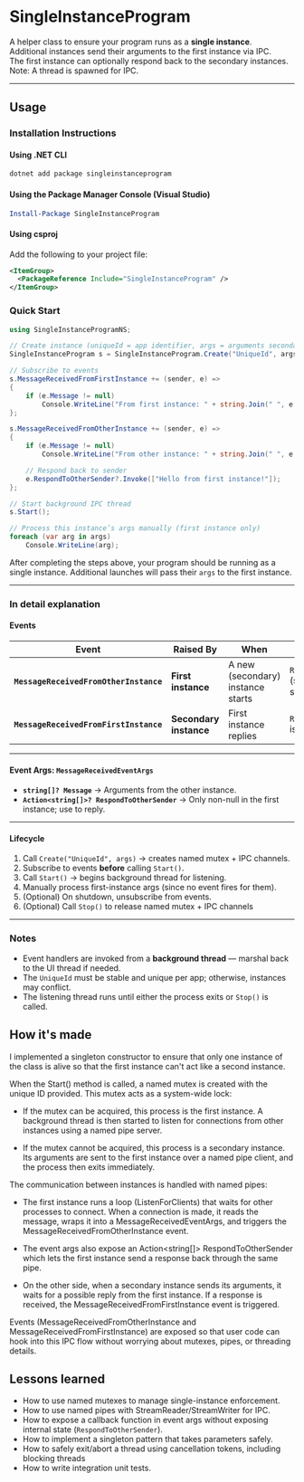 # SingleInstanceProgram

A helper class to ensure your program runs as a **single instance**.  
Additional instances send their arguments to the first instance via IPC.  
The first instance can optionally respond back to the secondary instances.
Note: A thread is spawned for IPC.

---
## Usage

### Installation Instructions

#### Using .NET CLI

```sh
dotnet add package singleinstanceprogram
```

#### Using the Package Manager Console (Visual Studio)

```powershell
Install-Package SingleInstanceProgram
```

#### Using csproj

Add the following to your project file:

```xml
<ItemGroup>
  <PackageReference Include="SingleInstanceProgram" />
</ItemGroup>
```

### Quick Start

```csharp
using SingleInstanceProgramNS;

// Create instance (uniqueId = app identifier, args = arguments secondary launches should send to the first instance)
SingleInstanceProgram s = SingleInstanceProgram.Create("UniqueId", args);

// Subscribe to events
s.MessageReceivedFromFirstInstance += (sender, e) =>
{
    if (e.Message != null)
        Console.WriteLine("From first instance: " + string.Join(" ", e.Message));
};

s.MessageReceivedFromOtherInstance += (sender, e) =>
{
    if (e.Message != null)
        Console.WriteLine("From other instance: " + string.Join(" ", e.Message));

    // Respond back to sender
    e.RespondToOtherSender?.Invoke(["Hello from first instance!"]);
};

// Start background IPC thread
s.Start();

// Process this instance’s args manually (first instance only)
foreach (var arg in args)
    Console.WriteLine(arg);
```

After completing the steps above, your program should be running as a single instance.
Additional launches will pass their `args` to the first instance.

---

### In detail explanation

#### Events

| Event | Raised By | When | Response Available |
|-------|-----------|------|--------------------|
| **`MessageReceivedFromOtherInstance`** | **First instance** | A new (secondary) instance starts | `RespondToOtherSender` (send reply to that secondary instance) |
| **`MessageReceivedFromFirstInstance`** | **Secondary instance** | First instance replies | `RespondToOtherInstance` is always `null` |

---

#### Event Args: `MessageReceivedEventArgs`
- **`string[]? Message`** → Arguments from the other instance.  
- **`Action<string[]>? RespondToOtherSender`** → Only non-null in the first instance; use to reply.  

---

#### Lifecycle
1. Call `Create("UniqueId", args)` → creates named mutex + IPC channels.  
2. Subscribe to events **before** calling `Start()`.  
3. Call `Start()` → begins background thread for listening.  
4. Manually process first-instance args (since no event fires for them).  
5. (Optional) On shutdown, unsubscribe from events.
6. (Optional) Call `Stop()` to release named mutex + IPC channels

---

### Notes
- Event handlers are invoked from a **background thread** — marshal back to the UI thread if needed.  
- The `UniqueId` must be stable and unique per app; otherwise, instances may conflict.
- The listening thread runs until either the process exits or `Stop()` is called. 

## How it's made

I implemented a singleton constructor to ensure that only one instance of the class is alive so that the first instance can't act like a second instance.

When the Start() method is called, a named mutex is created with the unique ID provided. This mutex acts as a system-wide lock:

- If the mutex can be acquired, this process is the first instance. A background thread is then started to listen for connections from other instances using a named pipe server.

- If the mutex cannot be acquired, this process is a secondary instance. Its arguments are sent to the first instance over a named pipe client, and the process then exits immediately.

The communication between instances is handled with named pipes:

- The first instance runs a loop (ListenForClients) that waits for other processes to connect. When a connection is made, it reads the message, wraps it into a MessageReceivedEventArgs, and triggers the MessageReceivedFromOtherInstance event.

- The event args also expose an Action<string[]> RespondToOtherSender which lets the first instance send a response back through the same pipe.

- On the other side, when a secondary instance sends its arguments, it waits for a possible reply from the first instance. If a response is received, the MessageReceivedFromFirstInstance event is triggered.

Events (MessageReceivedFromOtherInstance and MessageReceivedFromFirstInstance) are exposed so that user code can hook into this IPC flow without worrying about mutexes, pipes, or threading details.

## Lessons learned
- How to use named mutexes to manage single-instance enforcement.
- How to use named pipes with StreamReader/StreamWriter for IPC.
- How to expose a callback function in event args without exposing internal state (`RespondToOtherSender`).
- How to implement a singleton pattern that takes parameters safely.
- How to safely exit/abort a thread using cancellation tokens, including blocking threads
- How to write integration unit tests.
